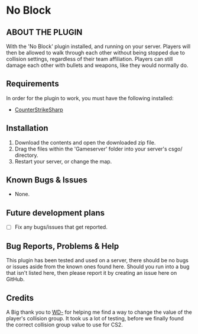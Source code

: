 # No Block
## ABOUT THE PLUGIN
With the 'No Block' plugin installed, and running on your server. 
Players will then be allowed to walk through each other without being stopped due to collision settings, regardless of their team affiliation. Players can still damage each other with bullets and weapons, like they would normally do.


## Requirements
In order for the plugin to work, you must have the following installed:
- [CounterStrikeSharp](https://docs.cssharp.dev/guides/getting-started/) 


## Installation
1) Download the contents and open the downloaded zip file.
2) Drag the files within the 'Gameserver' folder into your server's csgo/ directory.
3) Restart your server, or change the map.


## Known Bugs & Issues
- None.


## Future development plans
- [ ] Fix any bugs/issues that get reported.


## Bug Reports, Problems & Help
This plugin has been tested and used on a server, there should be no bugs or issues aside from the known ones found here.
Should you run into a bug that isn't listed here, then please report it by creating an issue here on GitHub.


## Credits
A Big thank you to [WD-](https://github.com/shobhit-pathak/)  for helping me find a way to change the value of the player's collision group.
It took us a lot of testing, before we finally found the correct collision group value to use for CS2.
